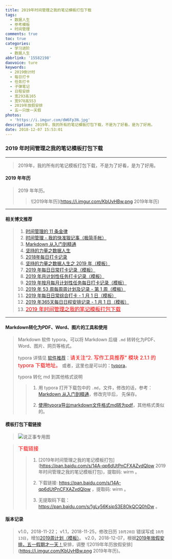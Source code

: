 ```yaml
---
title: 2019年时间管理之我的笔记模板打包下载
tags:
  - 数据人生
  - 参考模板
  - 时间管理
comments: true
toc: true
categories:
  - 学习进阶
  - 数据人生
abbrlink: '15582198'
daovoice: ture
keywords:
  - 2019倒计时
  - 每日打卡
  - 任务打卡
  - 子弹笔记
  - 日程安排
  - 宽293高165
  - 宽978高553
  - 2019年放假安排
  - 五一只放一天假
photos:
  - 'https://i.imgur.com/dW6Fp3N.jpg'
description: 2019年，我的所有的笔记模板打包下载，不是为了好看，是为了好用。
date: 2018-12-07 15:53:01
---
```

<script type="text/javascript" src="/js/src/bai.js"></script>

### 2019 年时间管理之我的笔记模板打包下载
---
> 2019年，我的所有的笔记模板打包下载，不是为了好看，是为了好用。
>

#### 2019 年年历
> 2019 年年历。
>
>> ![2019年年历](https://i.imgur.com/KbUvHBw.png 2019年年历)
---

#### 相关博文推荐
> 1. [时间管理的 11 条金律](/archives/2717eb9f.html)
> 2. [时间管理 - 我的快准狠记事（极简手帐）](/archives/8d07f8dd.html)
> 3. [Markdown 从入门到精通](/archives/e0c74487.html)
> 4. [坚持的力量之数据人生](/archives/e7fc0233.html)
> 5. [2018年每日打卡记录](/archives/35b1e314.html)
> 6. [坚持的力量之数据人生之 2019 年（模板）](/archives/efe89dd1.html)
> 7. [2019 年每日日常打卡记录（模板）](/archives/8a6129ef.html)
> 8. [2019 年月计划性任务打卡记录（模板）](/archives/58e9ac7f.html)
> 9. [2019 年按月每月计划性任务每日打卡记录（模板）](/archives/1e1254ed.html)
> 10. [2019 年 53 周每周周计划及记录 - 第 1 周（模板）](/archives/ac857cd2.html)
> 11. [2019 年每日日常综合打卡 - 1 月 1 日（模板）](/archives/d8d2e4f6.html)
> 12. [2019 年365天每日日程安排记录 - 1 月 1 日（模板）](/archives/d62d8325.html)
> 13. [<font color="red" size=3>2019 年时间管理之我的笔记模板打包下载</font>](/archives/15582198.html)
---


#### Markdown转化为PDF、Word、图片的工具和使用
> Markdown 软件 typora，可以将 Markdown 后缀 `.md` 转转化为PDF、Word、图片、网页等格式。
>
> typora 详情见 [软件推荐](/archives/6f958ce8.html)：<font color="red" size=3>请关注“2. 写作工具推荐” 模块 2.1.1 的 typora 下载地址。</font> 或者，这里也是可以的：[typora](https://www.typora.io/)。
>
> typora 转化 md 到其他格式说明
>
>> 1. 用 typora 打开下载包中的 `.md`，文件，修改的话，参考：[Markdown 从入门到精通](/archives/e0c74487.html)，修改完毕后， 先保存。
>>
>> 2. [使用typora导出markdown文件格式md转为pdf](https://jingyan.baidu.com/article/03b2f78c2b03005ea237ae3a.html)，其他格式类似的。

#### 模板打包下载链接
>
> ![说正事专用图](https://i.imgur.com/DqhKsgr.jpg)

> <font color="red" size=3>下载链接</font>
>
>> 1. [2019年时间管理之我的笔记模板打包](https://pan.baidu.com/s/14A-qp6dUtPnCFXAZvdQlow 2019年时间管理之我的笔记模板打包)，提取码: wirm 。
>>
>> 2. 下载链接: https://pan.baidu.com/s/14A-qp6dUtPnCFXAZvdQlow ，提取码: wirm 。
>>
>> 3. 无提取码下载： https://pan.baidu.com/s/1gLy56KsipS3E8OkQCQ0hDw 。

#### 版本记录
> v1.0，2018-11-22；
> v1.1，2018-11-25，修改日历 `10月20日` 错误写成 `10月13日`，增加[2019周计划（模板）](/archives/ac857cd2.html)。
> v2.0，2018-12-07，根据[2019年放假安排，五一假期才一天！](https://mp.weixin.qq.com/s/yRyDrjV8BLYoXbyBXidk8A)安排，调整 ![2019年年历放假安排](https://i.imgur.com/KbUvHBw.png 2019年年历)。

